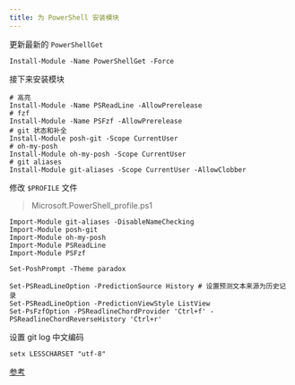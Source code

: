 ```yaml
---
title: 为 PowerShell 安装模块
---
```


更新最新的 `PowerShellGet`

```shell
Install-Module -Name PowerShellGet -Force
```

接下来安装模块

```shell
# 高亮
Install-Module -Name PSReadLine -AllowPrerelease
# fzf
Install-Module -Name PSFzf -AllowPrerelease
# git 状态和补全
Install-Module posh-git -Scope CurrentUser
# oh-my-posh
Install-Module oh-my-posh -Scope CurrentUser
# git aliases
Install-Module git-aliases -Scope CurrentUser -AllowClobber
```

修改 `$PROFILE` 文件

> Microsoft.PowerShell_profile.ps1

```shell
Import-Module git-aliases -DisableNameChecking
Import-Module posh-git
Import-Module oh-my-posh
Import-Module PSReadLine
Import-Module PSFzf

Set-PoshPrompt -Theme paradox

Set-PSReadLineOption -PredictionSource History # 设置预测文本来源为历史记录
Set-PSReadLineOption -PredictionViewStyle ListView
Set-PsFzfOption -PSReadlineChordProvider 'Ctrl+f' -PSReadlineChordReverseHistory 'Ctrl+r'
```

设置 git log 中文编码

```shell
setx LESSCHARSET "utf-8"
```

[参考](https://docs.microsoft.com/en-us/powershell/module/microsoft.powershell.core/about/about_profiles?view=powershell-7.1)
